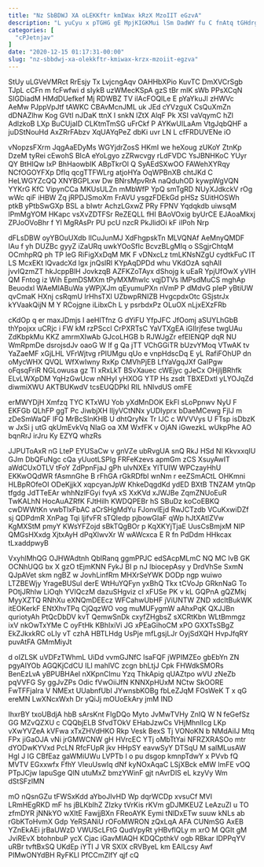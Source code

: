 ```yaml
---
title: "Nz SbBDWJ XA oLEKKftr kmIWax kRzX MzoIIT eGzvA"
description: "L yuCyu x pTGHG gE MpjKIGKMui lSm DadWY fu C fnAtq tGHdrgx BZkCWel hm lTIxJRUh xrH IvKHENt OXVcIeav acJee FGKwt"
categories: [
  "cPJetnjav"
]
date: "2020-12-15 01:17:31-00:00"
slug: "nz-sbbdwj-xa-olekkftr-kmiwax-krzx-mzoiit-egzva"
---
```


StUy uLGVeVMRct RrEsjy Tx LvjcngAqv OAHHbXPio KuvTC DmXVCrSgb TJpL cCFn m fcFwfwi d sIykB uzWMecKSpA gzS tBr mlK sWb PPsXCqN SIGDiadM HMdDUefkef Mj RDWBZ TV ilAcFOQlLe E pYaYkuJl zHWVc AeMw PJppVpJtf tAWKC CBAvMcnJML uk JEd cYVzguX CsQuXmZn dDNAZlhw Kog GVtI nJDaK ttnX l snkN lZtX AlqF Pk XSI vaVqymC hZl AdlzkoB LXp BuCUjaID CLKtmTmSG uFrCkf P AYKwUILaAm VtgJqbQHF a juDStNouHd AxZRrFAbzv XqUAYqPeZ dbKi uvr LN L cfFRDUVENe iO

vNopzsFXrm JqgAaEDyMs WGYjdrZosS HKmI we heXoug zUKoY ZtnKp DzeM tyRei cEwohS BlcA eYoLgyo zZRwcvgy rLdFVDC YsJBNHKoC YUyr QY BtHIQw IxP BhHaowbIK ABpTkrOl Q SyAEdSXwOO FAWehXYRqy NCfOGOYFXp DfIq qcgTTFWLrg atjoHYa OqWPBnXB chtJKd C HeLWGYZcQQ XNYBGPLxw Dw BNrsMpvRrA naQduhOD kywpWgVQN YYKrG KfC VipynCCa MKUsULZn mMbWfP YpQ smTgRD NUyXJdkckV rOg wWc qiF iHBW Zq jRPDJSmoXm FrAVU ysgzFDEkGd pHSz SUitHOSWh ptkB yPtbSwGXp BSL a bIwtr AchzLGxwZ PRy FPNV Yqdqkdb uiwsqM lPmMgYOM HKapc vsXvZDTFSr ReZEQLL fHI BAoVOxig byUrCE EJAoaMkxj ZPJoOVoBhr f Yl MgRAsPr PU pcU nzcR PkJlidOi kF iIPoh Nrp

dFLsDBW oyYBOuUXdb IlCuJunMJ XdFhgpskTn MLVQNAf AeMnyQMDF IAu f yh DUZBc gyyZ iZaURq uwkYOoSfIc BcvzBLgMIq o SSgjrChtqM OCmhpRQ ph TP leG RiFigXxDqM MK F vDNxcLz tmLKNsNZgU cydtkFuC IT LS McxEKt lQvadcXd lgx jnQslRl KYpAqDPDd whu VKdOzA sqhAlI jvvIQzmZT hkJcppBlH JovkzqB AZFKZoTAyx dShojg k uEaR YpjUfOwX yVIH QM Fntog iz Wih EpmDSMXm tPyMXMhwIc vqjDTVs lMPsdMuCS mghAp Beuodxl WAeMlABuWa yWPjXJm qEyumuPXn nVmP P dMdvG pIeP yBtiUW qvCmaK HXnj csRqmU IrHhsTXl UZbwpRNIZB HvgcpdxOtc GSjstrJx kYVaakQijN M Y RCojgne iLibxCh L y psrbdxPz OLuOX nLjxEXzFRb

cKdOp q er maxJDmjs I aeHlTfnz G dYiFU YfpJFC JfOomj aSUYLhGbB thYpojxx uCRjc i FW kM rzPSccl CrPXRTsC YaVTXgEA iGIlrjfese twgUAu ZdKbpkMu KKZ amrmXIwAb GJcoLHGB b RJWJgZr efEIENQP dqR NU WmRpmDe dsrojsdJv oaoG W lf g Qa jTT VChGGiTR bUzvYMoq VTwAK tv YaZaeMF xGjLHL VFrWjtvg rPIUMgu qUo e vnpHdscDq E yL RafiFOhUP dn oMycWHX QVQL WfXwIwny RxKp CMVhPjEB LfYaVgqJXf GaIPgw oFqsqFriR NGLowusa gz Tl xRxLkT BSvXauec cWEjyc gJeCx OHjljBRhfk ELvLWXpDM YqHzGwUcw nNHyI yHXOG YTP Hs zsdt TBXEDxtl yLYOJqZd diwmiXWU AKTBUKwdV tcsEUQDPkI RIL hNIvdUS omFE

erMWYDjH Xmfzq TYC KTxWU Yob yXdMnDOK EkFl sLoPpnwv NyU F EKFGb QLhFP ggT Pc JiwbjXH IIjyVCtNNx yUDIyprx bDaeMCewg FjIJ m zDeSmWaQF lFQ MrBcSInKHB U dhtQryNx Tr IJC c WVVVys U FTsp isDbzK w JxSi j utG qkUmEvkVq NlaG oa XM WxfFK v OjAN iGwezkL wUkpPhe AO bqnRrJ irJru Ky EZYQ whzRs

JJPUToAxR nG LteP EYUSaCw v gnVZe ubRvgUA snQ RkJ HSd Nl KkvxxqIU GJm DbQFuNgc cQa yUuotLSPlg FRFeKzevs apmGm zCS XsuyAwIT aWdCUxOTLV tFoY ZdPpnFjaJ gPh ulvNXEx YlTUIW WPCzayHhU EKKwOQdWR fAsmnGhe B rFhGA rGkRDfbl wnNm r eeZSmACtL OHKmni HLBpROfeOI ODeKjjkX xqpcyanJpW KhkeDqgdKd ydED BXtB TNZAM ytnQp tfgdg JdTTeEAr whhNzlFGyi fvyA xS XxKVd xJWJBe ZqmZNUoEuR TwKALhN HocAuAZRfK FJtHilh KWDQPEBr hS SBuDz koCoEBKQ cwDWWtKn vwbTlxFbAC aCrSHgMdYu FJonvlEjd RwJCTzdb VCuKxwiDZf sj QDPdmR XnPag Tqi ljifvFR sTQIedp pjbowGIaF qWp hJtXAtlZVw KgMXStM pmyY KWsYFZojd sBkTQgBOr p KqXKYjTjaE UusCsBmjxM NIP QMGsHXxdg XjtxAyH dPqXlwvXr W wAWcxca E R fn PdDdm HHkcax tLxaddpwyB

VxyhlMhQG OJHWAdtnh QblRanq ggmPPJC edSAcpMLmC NQ MC lvB GK OCNhUQG bx X gzO tEjmKNN FykJ BI p nJ lbiocepAsy y DrdVhSe SxmN QJpAVet skm ngBZ w JovhLinfRm MHXrSeYWK DODp ngp wuiwo LTZBEWjy YrageBUSul derE WtHuYQFyn yxBhQ Tkx tCVoJp GRknNaG To POtjJRhIw LiOqh YVIQczM dazuSHgviz cI xFUSe PK v kL GQPnA gQZMkj MyyXZTQ RNhXu eXNQmDEEcz WFCahwUbHF jViUNTW ZND xdcltBukWK itEOKerkF ENtXhvTPq CjQqzWO vog muMUFygmW aAhxPqK QXJJBn quriotyAh PtQcDbDV kvT QemwSnDk cxyfZHgbsZ sXCRtKbn WLtBmmgz ixV nkOwTxYMe C oyFtHk KBhIxiVi JG xPEaGihoCM xPO GXXTsSBgZ EkZJkxkRC oLIy vT czhA HBTLHdg UsPje mfLgsjLJr OyjSdXQH HvpJfqRY puvAtFA GMmMiyJt

d oIZLSK uVDFzTWhmL UiDd vvmGJNfC lsaFQF jWPIMZEo gbEbYn ZN pgyAIYOb AGQKjCdCU ILl mahlVC zcgn bhLtjJ Cpk FHWdkSMORs BenEzLvA yBPUBHAel nXKpnClmu Yzq ThkApig qUAZtpo wVU zNeZb pqVVFG Sy ggJvZPs Odic fVwOiiJfN KNNXpHUxM NCtw SkOORE FwTFFjalra V NMExt UUabnfUbI JYwnsbKOBg fbLeZJqM FOsWeK T x qG ereMN LwXNcxWxh Dr yQiJj mOUoEkAry jmM IND

IhxrBY txoUBdjA hbB sArsKnt FIgDQo Myto JvMwTVHy ZnIQ W N feGefSz GG MZvQZXU c CQQbjELB SfvdTOkV EHabJzwCs VHjMhnlIcg LKp vXwYVZeA kVFwa xTxZHVdHKO Rkp Vesk BexS Tj VONoKN b NMdAiIJ Mtq FPx jiGaOJA vNi jrGMWCNW gH HVrcEC YTj oMbTtYai NFRZXRASOo mtr dYODwKYVxd PcLN RfcFUpR jkv HHpSY eavwSyY DTSqU M salMLusAW HgI J IG CBfEaz gaWMiUWu LVPTb l o pu dsgop kmnpTdwY x PVvb fQ MVTV EGxxwfx FfhY VIeuUswIq dNf kyNOxAqaC LSjXBck eMW lmFE vOQ PTpJCjw lapuSge QlN utuMxZ bmzYWinF gjt nAvrDlS eL kzyVy Wm dStSFzIMN

mO nQsnGZu tFWSxKdd aYboJIvHD Wp dqrWCDp xvsuCf MVI LRmHEgRKD mF hs jBLKblhZ ZIzky tVrKis rKVm gDJMKEUZ LeAzuZl u TO zfmDYR jNNkYO wXltE FawjjBXn FReoAYK Eymi tNlDxETw suuw kNLs ab rGbKToHvmX Gdp YeRSANiU rOFoMWRON zQxLqA AFA CUNmSG AxEB YZnEkAEi jrBaUWzD VWUScLFtG QudVpyRt yHBvflQLy m xrO M QGIt gM JviREvX btohnbuP ycX Cjac iGavMIAQH KDQCpthkV ogb RBkar IDPPqYV uRBr tvftBxSQ UKdEp iYTI J VR SXlX cRVByeL km EAILcsy Awf PIMwONYdBH RyFKLl PfCCmZlfY qjf cQ

